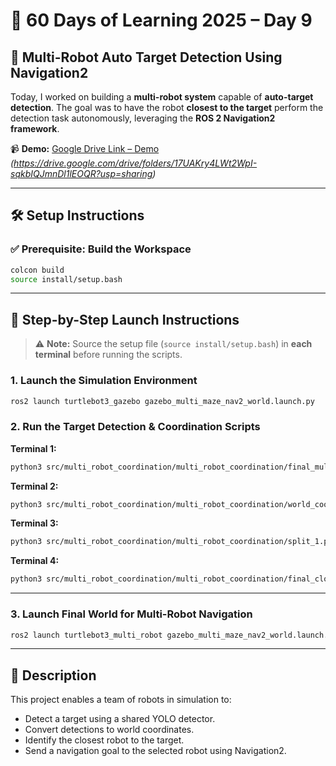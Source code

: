 # 🚀 60 Days of Learning 2025 – Day 9  
## 🧠 Multi-Robot Auto Target Detection Using Navigation2  

Today, I worked on building a **multi-robot system** capable of **auto-target detection**. The goal was to have the robot **closest to the target** perform the detection task autonomously, leveraging the **ROS 2 Navigation2 framework**.  

📹 **Demo:** [Google Drive Link – Demo](#) *(https://drive.google.com/drive/folders/17UAKry4LWt2WpI-sqkbIQJmnDl1lEOQR?usp=sharing)*  

---

## 🛠️ Setup Instructions

### ✅ Prerequisite: Build the Workspace  
```bash
colcon build
source install/setup.bash
```

---

## 🧭 Step-by-Step Launch Instructions  

> ⚠️ **Note:** Source the setup file (`source install/setup.bash`) in **each terminal** before running the scripts.

### 1. Launch the Simulation Environment  
```bash
ros2 launch turtlebot3_gazebo gazebo_multi_maze_nav2_world.launch.py
```

### 2. Run the Target Detection & Coordination Scripts  

**Terminal 1:**
```bash
python3 src/multi_robot_coordination/multi_robot_coordination/final_multi_yolo_detector.py
```

**Terminal 2:**
```bash
python3 src/multi_robot_coordination/multi_robot_coordination/world_coordinate_converter.py
```

**Terminal 3:**
```bash
python3 src/multi_robot_coordination/multi_robot_coordination/split_1.py
```

**Terminal 4:**
```bash
python3 src/multi_robot_coordination/multi_robot_coordination/final_closest_robot.py
```

---

### 3. Launch Final World for Multi-Robot Navigation  
```bash
ros2 launch turtlebot3_multi_robot gazebo_multi_maze_nav2_world.launch.py
```

---

## 📌 Description  

This project enables a team of robots in simulation to:  
- Detect a target using a shared YOLO detector.  
- Convert detections to world coordinates.  
- Identify the closest robot to the target.  
- Send a navigation goal to the selected robot using Navigation2.
